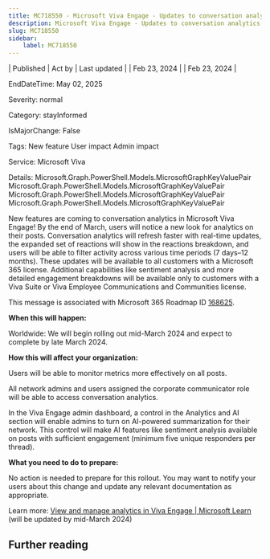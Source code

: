 ```yaml
---
title: MC718550 - Microsoft Viva Engage - Updates to conversation analytics
description: Microsoft Viva Engage - Updates to conversation analytics
slug: MC718550
sidebar:
    label: MC718550
---
```


| Published | Act by | Last updated |
| Feb 23, 2024 |  | Feb 23, 2024 |

EndDateTime: May 02, 2025

Severity: normal

Category: stayInformed

IsMajorChange: False

Tags: New feature User impact Admin impact

Service: Microsoft Viva

Details: Microsoft.Graph.PowerShell.Models.MicrosoftGraphKeyValuePair Microsoft.Graph.PowerShell.Models.MicrosoftGraphKeyValuePair Microsoft.Graph.PowerShell.Models.MicrosoftGraphKeyValuePair Microsoft.Graph.PowerShell.Models.MicrosoftGraphKeyValuePair

<p>New features are coming to conversation analytics in Microsoft Viva Engage! By the end of March, users will notice a new look for analytics on their posts. Conversation analytics will refresh faster with real-time updates, the expanded set of reactions will show in the reactions breakdown, and users will be able to filter activity across various time periods (7 days–12 months).  These updates will be available to all customers with a Microsoft 365 license. Additional capabilities like sentiment analysis and more detailed engagement breakdowns will be available only to customers with a Viva Suite or Viva Employee Communications and Communities license.<br></p><p>This message is associated with Microsoft 365 Roadmap ID <a href="https://www.microsoft.com/microsoft-365/roadmap?filters=&amp;searchterms=168625" target="_blank">168625</a>.</p><p><b>When this will happen:</b> 
</p><p>Worldwide: We will begin rolling out mid-March 2024 and expect to complete by late March 2024.&nbsp;<br></p><p><b>How this will affect your organization:</b><br></p><p>Users will be able to monitor metrics more effectively on all posts. </p><p>All network admins and users assigned the corporate communicator role will be able to access conversation analytics.<br></p><p>In the Viva Engage admin dashboard, a control in the Analytics and AI section will enable admins to turn on AI-powered summarization for their network. This control will make AI features like sentiment analysis available on posts with sufficient engagement (minimum five unique responders per thread). 
</p><p><b>What you need to do to prepare:</b> 
</p><p>No action is needed to prepare for this rollout. You may want to notify your users about this change and update any relevant documentation as appropriate.</p><p>Learn more: <a href="https://learn.microsoft.com//Viva/engage/analytics" target="_blank">View and manage analytics in Viva Engage | Microsoft Learn</a> (will be updated by mid-March 2024)</p>

## Further reading
